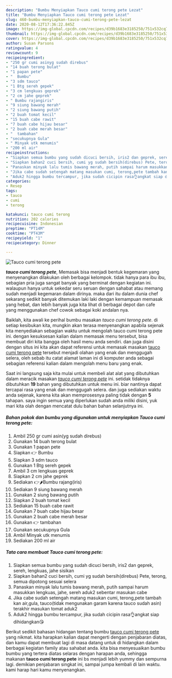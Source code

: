 ```yaml
---
description: "Bumbu Menyiapkan Tauco cumi terong pete Lezat"
title: "Bumbu Menyiapkan Tauco cumi terong pete Lezat"
slug: 460-bumbu-menyiapkan-tauco-cumi-terong-pete-lezat
date: 2020-08-12T17:36:22.845Z
image: https://img-global.cpcdn.com/recipes/d39b1683e3185250/751x532cq70/tauco-cumi-terong-pete-foto-resep-utama.jpg
thumbnail: https://img-global.cpcdn.com/recipes/d39b1683e3185250/751x532cq70/tauco-cumi-terong-pete-foto-resep-utama.jpg
cover: https://img-global.cpcdn.com/recipes/d39b1683e3185250/751x532cq70/tauco-cumi-terong-pete-foto-resep-utama.jpg
author: Susan Parsons
ratingvalue: 4
reviewcount: 9
recipeingredient:
- "250 gr cumi asinyg sudah direbus"
- "14 buah terong bulat"
- "1 papan pete"
- "  Bumbu"
- "3 sdm tauco"
- "1 Btg sereh gepek"
- "3 cm lengkuas geprek"
- "2 cm jahe geprek"
- " Bumbu rajangiris"
- "9 siung bawang merah"
- "2 siung bawang putih"
- "2 buah tomat kecil"
- "15 buah cabe rawit"
- "7 buah cabe hijau besar"
- "2 buah cabe merah besar"
- "  tambahan"
- "secukupnya Gula"
- " Minyak utk menumis"
- "200 ml air"
recipeinstructions:
- "Siapkan semua bumbu yang sudah dicuci bersih, iris2 dan geprek, sereh, lengkuas, jahe sisikan"
- "Siapkan bahan2 cuci bersih, cumi yg sudah bersih(direbus) Pete, terong, semua dipotong sesuai selera"
- "Panaskan minyak lalu tumis bawang merah, putih sampai harum masukkan lengkuas, jahe, sereh aduk2 sebentar masukan cabe"
- "Jika cabe sudah setengah matang masukan cumi, terong,pete tambah kan air,gula, tauco(tidak mengunakan garam karena tauco sudah asin) terakhir masukan tomat aduk2"
- "Aduk2 hingga bumbu tercampur, jika sudah cicipin rasa👌angkat siap dihidangkan😘"
categories:
- Resep
tags:
- tauco
- cumi
- terong

katakunci: tauco cumi terong 
nutrition: 202 calories
recipecuisine: Indonesian
preptime: "PT14M"
cooktime: "PT43M"
recipeyield: "1"
recipecategory: Dinner

---
```



![Tauco cumi terong pete](https://img-global.cpcdn.com/recipes/d39b1683e3185250/751x532cq70/tauco-cumi-terong-pete-foto-resep-utama.jpg)

<b><i>tauco cumi terong pete</i></b>, Memasak bisa menjadi bentuk kegemaran yang menyenangkan dilakukan oleh berbagai kelompok. tidak hanya para ibu ibu, sebagian pria juga sangat banyak yang berminat dengan kegiatan ini. walaupun hanya untuk sekedar seru seruan dengan sahabat atau memang sudah menjadi kegemaran dalam dirinya. maka dari itu dalam dunia chef sekarang sedikit banyak ditemukan laki laki dengan kemampuan memasak yang hebat, dan lebih banyak juga kita lihat di berbagai depot dan cafe yang menggunakan chef cowok sebagai koki andalan nya.

Baiklah, kita awali ke perihal bumbu masakan <i>tauco cumi terong pete</i>. di setiap kesibukan kita, mungkin akan terasa menyenangkan apabila sejenak kita menyediakan sebagian waktu untuk mengolah tauco cumi terong pete ini. dengan kesuksesan kalian dalam memasak menu tersebut, bisa membuat diri kita bangga oleh hasil menu anda sendiri. dan juga disini dengan situs ini kita akan dapat referensi untuk memasak masakan <u>tauco cumi terong pete</u> tersebut menjadi olahan yang enak dan menggugah selera, oleh sebab itu catat alamat laman ini di komputer anda sebagai sebagian referensi kalian dalam mengolah menu baru yang enak.




Saat ini langsung saja kita mulai untuk membeli alat alat yang dibutuhkan dalam meracik masakan <u><i>tauco cumi terong pete</i></u> ini. setidak tidaknya dibutuhkan <b>19</b> bahan yang dibutuhkan untuk menu ini. biar nantinya dapat tercapai rasa yang enak dan menggugah selera. dan juga sediakan waktu anda sejenak, karena kita akan memprosesnya paling tidak dengan <b>5</b> tahapan. saya ingin semua yang diperlukan sudah anda miliki disini, yuk mari kita olah dengan mencatat dulu bahan bahan selanjutnya ini.

<!--inarticleads1-->

##### Bahan pokok dan bumbu yang digunakan untuk menyiapkan Tauco cumi terong pete:

1. Ambil 250 gr cumi asin(yg sudah direbus)
1. Gunakan 14 buah terong bulat
1. Gunakan 1 papan pete
1. Siapkan  👉 Bumbu
1. Siapkan 3 sdm tauco
1. Gunakan 1 Btg sereh gepek
1. Ambil 3 cm lengkuas geprek
1. Siapkan 2 cm jahe geprek
1. Sediakan  👉🌶Bumbu rajang(iris)
1. Sediakan 9 siung bawang merah
1. Gunakan 2 siung bawang putih
1. Siapkan 2 buah tomat kecil
1. Sediakan 15 buah cabe rawit
1. Gunakan 7 buah cabe hijau besar
1. Gunakan 2 buah cabe merah besar
1. Gunakan  👉 tambahan
1. Gunakan secukupnya Gula
1. Ambil  Minyak utk menumis
1. Sediakan 200 ml air




<!--inarticleads2-->

##### Tata cara membuat Tauco cumi terong pete:

1. Siapkan semua bumbu yang sudah dicuci bersih, iris2 dan geprek, sereh, lengkuas, jahe sisikan
1. Siapkan bahan2 cuci bersih, cumi yg sudah bersih(direbus) Pete, terong, semua dipotong sesuai selera
1. Panaskan minyak lalu tumis bawang merah, putih sampai harum masukkan lengkuas, jahe, sereh aduk2 sebentar masukan cabe
1. Jika cabe sudah setengah matang masukan cumi, terong,pete tambah kan air,gula, tauco(tidak mengunakan garam karena tauco sudah asin) terakhir masukan tomat aduk2
1. Aduk2 hingga bumbu tercampur, jika sudah cicipin rasa👌angkat siap dihidangkan😘




Berikut sedikit bahasan hidangan tentang bumbu <u>tauco cumi terong pete</u> yang nikmat. kita harapkan kalian dapat mengerti dengan penjabaran diatas, dan kamu dapat membuat lagi di masa datang untuk di hidangkan dalam berbagai kegiatan family atau sahabat anda. kita bisa menyesuaikan bumbu bumbu yang tertera diatas selaras dengan harapan anda, sehingga makanan <b>tauco cumi terong pete</b> ini bs menjadi lebih yummy dan sempurna lagi. demikian penjabaran singkat ini, sampai jumpa kembali di lain waktu. kami harap hari kamu menyenangkan.
